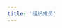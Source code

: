```yaml
---
title: '组织成员'
---
```


<script setup>
  import TheMember from "@/views/community/TheMember.vue"
</script>

<TheMember />
